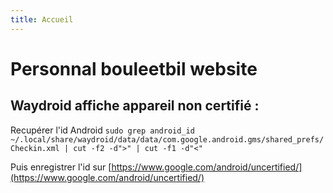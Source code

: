 ```yaml
---
title: Accueil
---
```

# Personnal bouleetbil website

## Waydroid affiche appareil non certifié :

Recupérer l'id Android
`sudo grep android_id ~/.local/share/waydroid/data/data/com.google.android.gms/shared_prefs/Checkin.xml | cut -f2 -d">" | cut -f1 -d"<"`

Puis enregistrer l'id sur [https://www.google.com/android/uncertified/](https://www.google.com/android/uncertified/)